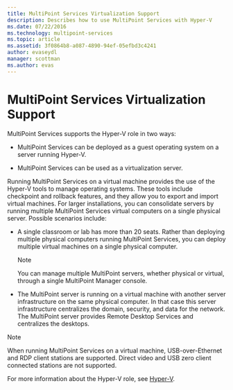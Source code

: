 ```yaml
---
title: MultiPoint Services Virtualization Support
description: Describes how to use MultiPoint Services with Hyper-V
ms.date: 07/22/2016
ms.technology: multipoint-services
ms.topic: article
ms.assetid: 3f0864b8-a087-4890-94ef-05efbd3c4241
author: evaseydl
manager: scottman
ms.author: evas
---
```

# MultiPoint Services Virtualization Support
MultiPoint Services supports the Hyper-V role in two ways:

-   MultiPoint Services can be deployed as a guest operating system on a server running Hyper-V.

-   MultiPoint Services can be used as a virtualization server.

Running MultiPoint Services on a virtual machine provides the use of the Hyper-V tools to manage operating systems. These tools include checkpoint and rollback features, and they allow you to export and import virtual machines. For larger installations, you can consolidate servers by running multiple MultiPoint Services virtual computers on a single physical server. Possible scenarios include:

-   A single classroom or lab has more than 20 seats. Rather than deploying multiple physical computers running MultiPoint Services, you can deploy multiple virtual machines on a single physical computer.

    > [!NOTE]
    > You can manage multiple MultiPoint servers, whether physical or virtual, through a single MultiPoint Manager console.

-   The MultiPoint server is running on a virtual machine with another server infrastructure on the same physical computer. In that case this server infrastructure centralizes the domain, security, and data for the network. The MultiPoint server provides Remote Desktop Services and centralizes the desktops.

> [!NOTE]
> When running MultiPoint Services on a virtual machine, USB-over-Ethernet and RDP client stations are supported. Direct video and USB zero client connected stations are not supported.

For more information about the Hyper-V role, see [Hyper-V](../../virtualization/hyper-v/hyper-v-on-windows-server.md).